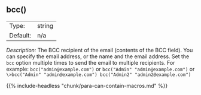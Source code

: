 ---
---
<!-- DISCLAIMER: This file is based on the syslog-ng Open Source Edition documentation https://github.com/balabit/syslog-ng-ose-guides/commit/2f4a52ee61d1ea9ad27cb4f3168b95408fddfdf2 and is used under the terms of The syslog-ng Open Source Edition Documentation License. The file has been modified by Axoflow. -->

## bcc()

|          |        |
| -------- | ------ |
| Type:    | string |
| Default: | n/a    |

*Description:* The BCC recipient of the email (contents of the BCC field). You can specify the email address, or the name and the email address. Set the `bcc` option multiple times to send the email to multiple recipients. For example: `bcc("admin@example.com")` or `bcc("Admin" "admin@example.com")` or `\>bcc("Admin" "admin@example.com") bcc("Admin2" "admin2@example.com")`

{{% include-headless "chunk/para-can-contain-macros.md" %}}

